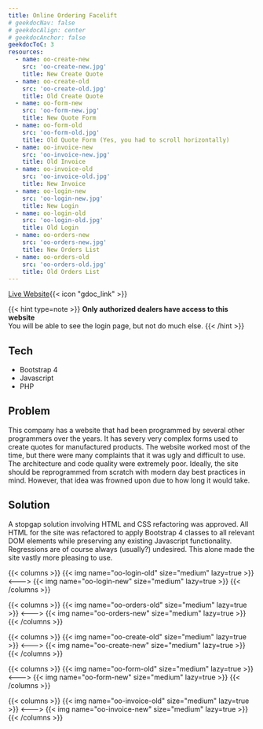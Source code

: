 ```yaml
---
title: Online Ordering Facelift
# geekdocNav: false
# geekdocAlign: center
# geekdocAnchor: false
geekdocToC: 3
resources:
  - name: oo-create-new
    src: 'oo-create-new.jpg'
    title: New Create Quote
  - name: oo-create-old
    src: 'oo-create-old.jpg'
    title: Old Create Quote
  - name: oo-form-new
    src: 'oo-form-new.jpg'
    title: New Quote Form
  - name: oo-form-old
    src: 'oo-form-old.jpg'
    title: Old Quote Form (Yes, you had to scroll horizontally)
  - name: oo-invoice-new
    src: 'oo-invoice-new.jpg'
    title: Old Invoice
  - name: oo-invoice-old
    src: 'oo-invoice-old.jpg'
    title: New Invoice
  - name: oo-login-new
    src: 'oo-login-new.jpg'
    title: New Login
  - name: oo-login-old
    src: 'oo-login-old.jpg'
    title: Old Login
  - name: oo-orders-new
    src: 'oo-orders-new.jpg'
    title: New Orders List
  - name: oo-orders-old
    src: 'oo-orders-old.jpg'
    title: Old Orders List
---
```


[Live Website](https://www.hmidoors.net){{< icon "gdoc_link" >}}

{{< hint type=note >}}
**Only authorized dealers have access to this website**\
You will be able to see the login page, but not do much else.
{{< /hint >}}

## Tech

- Bootstrap 4
- Javascript
- PHP

## Problem

This company has a website that had been programmed by several other programmers over the years. It has severy very complex forms used to create quotes for manufactured products. The website worked most of the time, but there were many complaints that it was ugly and difficult to use. The architecture and code quality were extremely poor. Ideally, the site should be reprogrammed from scratch with modern day best practices in mind. However, that idea was frowned upon due to how long it would take.

## Solution

A stopgap solution involving HTML and CSS refactoring was approved. All HTML for the site was refactored to apply Bootstrap 4 classes to all relevant DOM elements while preserving any existing Javascript functionality. Regressions are of course always (usually?) undesired. This alone made the site vastly more pleasing to use.

{{< columns >}}
{{< img name="oo-login-old" size="medium" lazy=true >}}
<--->
{{< img name="oo-login-new" size="medium" lazy=true >}}
{{< /columns >}}

{{< columns >}}
{{< img name="oo-orders-old" size="medium" lazy=true >}}
<--->
{{< img name="oo-orders-new" size="medium" lazy=true >}}
{{< /columns >}}

{{< columns >}}
{{< img name="oo-create-old" size="medium" lazy=true >}}
<--->
{{< img name="oo-create-new" size="medium" lazy=true >}}
{{< /columns >}}

{{< columns >}}
{{< img name="oo-form-old" size="medium" lazy=true >}}
<--->
{{< img name="oo-form-new" size="medium" lazy=true >}}
{{< /columns >}}

{{< columns >}}
{{< img name="oo-invoice-old" size="medium" lazy=true >}}
<--->
{{< img name="oo-invoice-new" size="medium" lazy=true >}}
{{< /columns >}}
